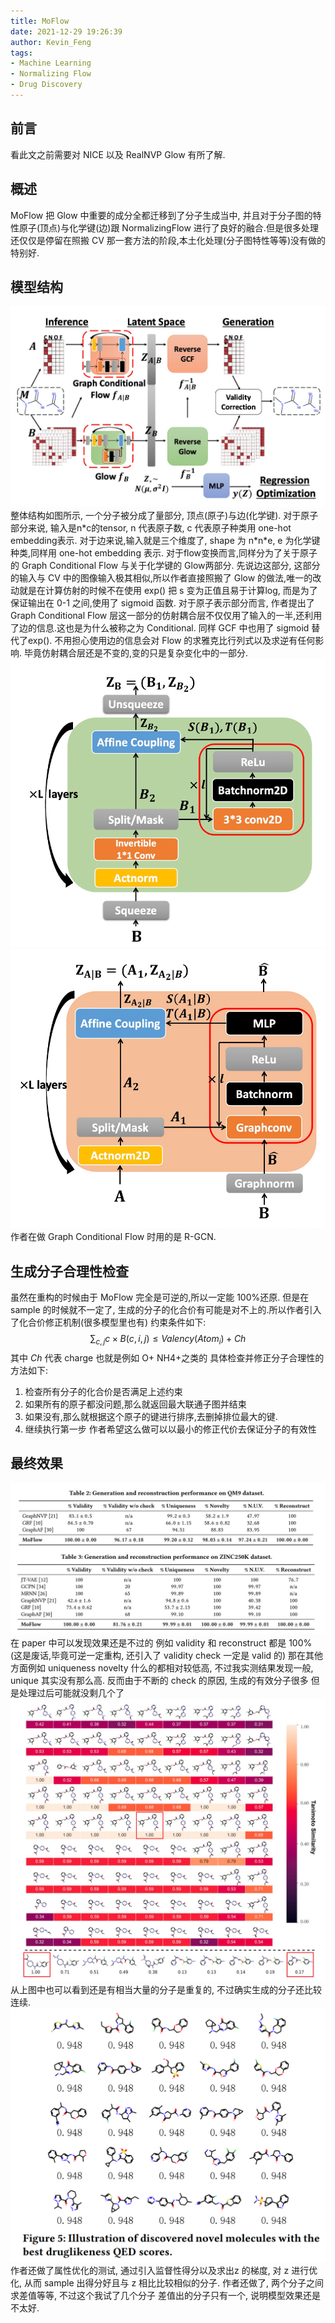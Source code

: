 ```yaml
---
title: MoFlow
date: 2021-12-29 19:26:39
author: Kevin_Feng
tags:
- Machine Learning
- Normalizing Flow
- Drug Discovery
---
```

## 前言
看此文之前需要对 NICE 以及 RealNVP Glow 有所了解.
## 概述
MoFlow 把 Glow 中重要的成分全都迁移到了分子生成当中, 并且对于分子图的特性原子(顶点)与化学键(边)跟 NormalizingFlow 进行了良好的融合.但是很多处理还仅仅是停留在照搬 CV 那一套方法的阶段,本土化处理(分子图特性等等)没有做的特别好.

## 模型结构
![](MoFlow/framework1.png)
整体结构如图所示, 一个分子被分成了量部分, 顶点(原子)与边(化学键). 对于原子部分来说, 输入是n\*c的tensor, n 代表原子数, c 代表原子种类用 one-hot embedding表示. 对于边来说,输入就是三个维度了, shape 为 n\*n\*e, e 为化学键种类,同样用 one-hot embedding 表示.
对于flow变换而言,同样分为了关于原子的 Graph Conditional Flow 与关于化学键的 Glow两部分. 先说边这部分, 这部分的输入与 CV 中的图像输入极其相似,所以作者直接照搬了 Glow 的做法,唯一的改动就是在计算仿射的时候不在使用 exp() 把 s 变为正值且易于计算log, 而是为了保证输出在 0-1 之间,使用了 sigmoid 函数. 对于原子表示部分而言, 作者提出了 Graph Conditional Flow 层这一部分的仿射耦合层不仅仅用了输入的一半,还利用了边的信息.这也是为什么被称之为 Conditional. 同样 GCF 中也用了 sigmoid 替代了exp(). 不用担心使用边的信息会对 Flow 的求雅克比行列式以及求逆有任何影响. 毕竟仿射耦合层还是不变的,变的只是复杂变化中的一部分. 
![](MoFlow/bond_framework.png)
![](MoFlow/atom_framework.png)
作者在做 Graph Conditional Flow 时用的是 R-GCN.
## 生成分子合理性检查
虽然在重构的时候由于 MoFlow 完全是可逆的,所以一定能 100%还原. 但是在 sample 的时候就不一定了, 生成的分子的化合价有可能是对不上的.所以作者引入了化合价修正机制(很多模型里也有)
约束条件如下:
$$\sum_{c,j} c\times B(c,i,j) \le Valency(Atom_i) + Ch$$ 
其中 $Ch$ 代表 charge 也就是例如 O+ NH4+之类的
具体检查并修正分子合理性的方法如下:
  1. 检查所有分子的化合价是否满足上述约束
  2. 如果所有的原子都没问题,那么就返回最大联通子图并结束
  3. 如果没有,那么就根据这个原子的键进行排序,去删掉排位最大的键.
  4. 继续执行第一步
作者希望这么做可以以最小的修正代价去保证分子的有效性
## 最终效果
![](MoFlow/result1.png)
在 paper 中可以发现效果还是不过的 例如 validity 和 reconstruct 都是 100% (这是废话,毕竟可逆一定重构, 还引入了 validity check 一定是 valid 的)
那在其他方面例如 uniqueness novelty 什么的都相对较低高, 不过我实测结果发现一般, unique 其实没有那么高. 反而由于不断的 check 的原因, 生成的有效分子很多 但是处理过后可能就没剩几个了
![](MoFlow/result2.png)
从上图中也可以看到还是有相当大量的分子是重复的, 不过确实生成的分子还比较连续.
![](MoFlow/result3.png)
作者还做了属性优化的测试, 通过引入监督性得分以及求出z 的梯度, 对 z 进行优化, 从而 sample 出得分好且与 z 相比比较相似的分子.
作者还做了, 两个分子之间求差值等等, 不过这个我试了几个分子 差值出的分子只有一个, 说明模型效果还是不太好.